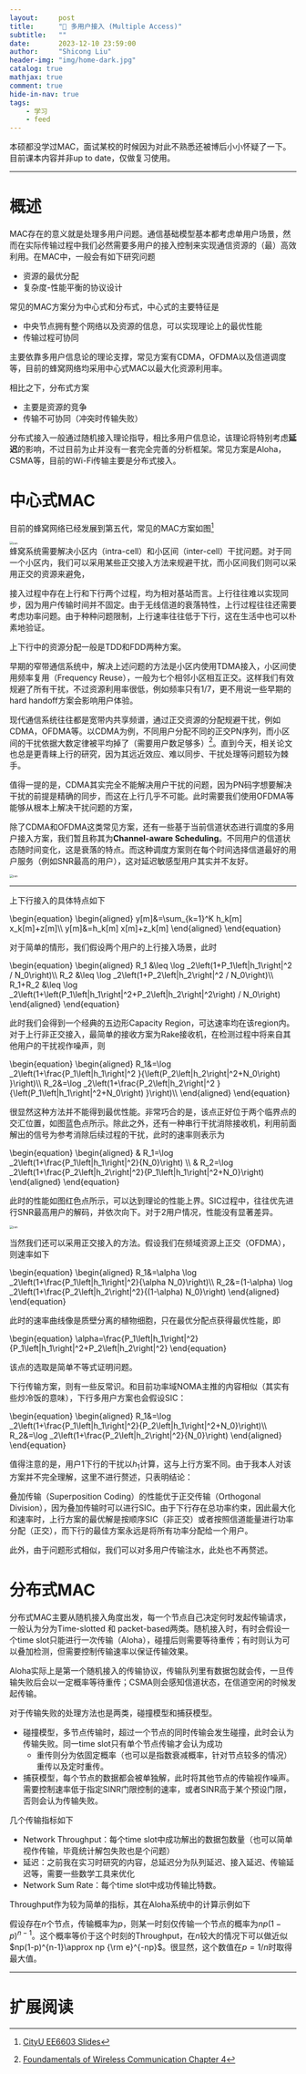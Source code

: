 ```yaml
---
layout:     post
title:      "🛜 多用户接入 (Multiple Access)"
subtitle:   ""
date:       2023-12-10 23:59:00
author:     "Shicong Liu"
header-img: "img/home-dark.jpg"
catalog: true
mathjax: true
comment: true
hide-in-nav: true
tags:
    - 学习
    - feed
---
```




本硕都没学过MAC，面试某校的时候因为对此不熟悉还被博后小小怀疑了一下。目前课本内容并非up to date，仅做复习使用。

---

# 概述

MAC存在的意义就是处理多用户问题。通信基础模型基本都考虑单用户场景，然而在实际传输过程中我们必然需要多用户的接入控制来实现通信资源的（最）高效利用。在MAC中，一般会有如下研究问题

- 资源的最优分配
- 复杂度-性能平衡的协议设计

常见的MAC方案分为中心式和分布式，中心式的主要特征是

- 中央节点拥有整个网络以及资源的信息，可以实现理论上的最优性能
- 传输过程可协同

主要依靠多用户信息论的理论支撑，常见方案有CDMA，OFDMA以及信道调度等，目前的蜂窝网络均采用中心式MAC以最大化资源利用率。

相比之下，分布式方案

- 主要是资源的竞争
- 传输不可协同（冲突时传输失败）

分布式接入一般通过随机接入理论指导，相比多用户信息论，该理论将特别考虑**延迟**的影响，不过目前为止并没有一套完全完善的分析框架。常见方案是Aloha，CSMA等，目前的Wi-Fi传输主要是分布式接入。

# 中心式MAC

目前的蜂窝网络已经发展到第五代，常见的MAC方案如图[^1]

<div>
<img src="/img/ee6603/machistory.png" alt="cen" style="zoom:35%;"/>
</div>
蜂窝系统需要解决小区内（intra-cell）和小区间（inter-cell）干扰问题。对于同一个小区内，我们可以采用某些正交接入方法来规避干扰，而小区间我们则可以采用正交的资源来避免，

接入过程中存在上行和下行两个过程，均为相对基站而言。上行往往难以实现同步，因为用户传输时间并不固定。由于无线信道的衰落特性，上行过程往往还需要考虑功率问题。由于种种问题限制，上行速率往往低于下行，这在生活中也可以朴素地验证。

上下行中的资源分配一般是TDD和FDD两种方案。

早期的窄带通信系统中，解决上述问题的方法是小区内使用TDMA接入，小区间使用频率复用（Frequency Reuse），一般为七个相邻小区相互正交。这样我们有效规避了所有干扰，不过资源利用率很低，例如频率只有$1/7$，更不用说一些早期的hard handoff方案会影响用户体验。

现代通信系统往往都是宽带内共享频谱，通过正交资源的分配规避干扰，例如CDMA，OFDMA等。以CDMA为例，不同用户分配不同的正交PN序列，而小区间的干扰依据大数定律被平均掉了（需要用户数足够多）[^2]。直到今天，相关论文也总是更青睐上行的研究，因为其远近效应、难以同步、干扰处理等问题较为棘手。

值得一提的是，CDMA其实完全不能解决用户干扰的问题，因为PN码字想要解决干扰的前提是精确的同步，而这在上行几乎不可能。此时需要我们使用OFDMA等能够从根本上解决干扰问题的方案，

除了CDMA和OFDMA这类常见方案，还有一些基于当前信道状态进行调度的多用户接入方案，我们暂且称其为**Channel-aware Scheduling**。不同用户的信道状态随时间变化，这是衰落的特点。而这种调度方案则在每个时间选择信道最好的用户服务（例如SNR最高的用户），这对延迟敏感型用户其实并不友好。

<div>
<img src="/img/ee6603/mac_cellular_summary.png" alt="cen" style="zoom:35%;"/>
</div>

---

上下行接入的具体特点如下

<div>
\begin{equation}
    \begin{aligned}
    y[m]&=\sum_{k=1}^K h_k[m] x_k[m]+z[m]\\
    y[m]&=h_k[m] x[m]+z_k[m]
    \end{aligned}
\end{equation}
</div>

对于简单的情形，我们假设两个用户的上行接入场景，此时

<div>
\begin{equation}
    \begin{aligned}
    R_1 &\leq \log _2\left(1+P_1\left|h_1\right|^2 / N_0\right)\\
    R_2 &\leq \log _2\left(1+P_2\left|h_2\right|^2 / N_0\right)\\
    R_1+R_2 &\leq \log _2\left(1+\left(P_1\left|h_1\right|^2+P_2\left|h_2\right|^2\right) / N_0\right)
    \end{aligned}
\end{equation}
</div>

此时我们会得到一个经典的五边形Capacity Region，可达速率均在该region内。对于上行非正交接入，最简单的接收方案为Rake接收机，在检测过程中将来自其他用户的干扰视作噪声，则

<div>
\begin{equation}
    \begin{aligned}
    R_1&=\log _2\left(1+\frac{P_1\left|h_1\right|^2 }{\left(P_2\left|h_2\right|^2+N_0\right) }\right)\\
    R_2&=\log _2\left(1+\frac{P_2\left|h_2\right|^2 }{\left(P_1\left|h_1\right|^2+N_0\right) }\right)\\
    \end{aligned}
\end{equation}
</div>

很显然这种方法并不能得到最优性能。非常巧合的是，该点正好位于两个临界点的交汇位置，如图蓝色点所示。除此之外，还有一种串行干扰消除接收机，利用前面解出的信号为参考消除后续过程的干扰，此时的速率则表示为

<div>
\begin{equation}
\begin{aligned}
& R_1=\log _2\left(1+\frac{P_1\left|h_1\right|^2}{N_0}\right) \\
& R_2=\log _2\left(1+\frac{P_2\left|h_2\right|^2}{P_1\left|h_1\right|^2+N_0}\right)
\end{aligned}
\end{equation}
</div>

此时的性能如图红色点所示，可以达到理论的性能上界。SIC过程中，往往优先进行SNR最高用户的解码，并依次向下。对于2用户情况，性能没有显著差异。

<div>
<img src="/img/ee6603/rakesic.png" alt="cen" style="zoom:35%;"/>
</div>

当然我们还可以采用正交接入的方法。假设我们在频域资源上正交（OFDMA），则速率如下

<div>
\begin{equation}
\begin{aligned}
	R_1&=\alpha \log _2\left(1+\frac{P_1\left|h_1\right|^2}{\alpha N_0}\right)\\
    R_2&=(1-\alpha) \log _2\left(1+\frac{P_2\left|h_2\right|^2}{(1-\alpha) N_0}\right)
\end{aligned}
\end{equation}
</div>

此时的速率曲线像是质壁分离的植物细胞，只在最优分配点获得最优性能，即

<div>
    \begin{equation}
\alpha=\frac{P_1\left|h_1\right|^2}{P_1\left|h_1\right|^2+P_2\left|h_2\right|^2}
\end{equation}
</div>

该点的选取是简单不等式证明问题。

下行传输方案，则有一些反常识。和目前功率域NOMA主推的内容相似（其实有些炒冷饭的意味），下行多用户方案也会假设SIC：

<div>
\begin{equation}
    \begin{aligned}
    R_1&=\log _2\left(1+\frac{P_1\left|h_1\right|^2}{P_2\left|h_1\right|^2+N_0}\right)\\
    R_2&=\log _2\left(1+\frac{P_2\left|h_2\right|^2}{N_0}\right)
    \end{aligned}
\end{equation}
</div>

值得注意的是，用户1下行的干扰以$h_1$计算，这与上行方案不同。由于我本人对该方案并不完全理解，这里不进行赘述，只表明结论：

叠加传输（Superposition Coding）的性能优于正交传输（Orthogonal Division），因为叠加传输时可以进行SIC。由于下行存在总功率约束，因此最大化和速率时，上行方案的最优解是按顺序SIC（非正交）或者按照信道能量进行功率分配（正交），而下行的最佳方案永远是将所有功率分配给一个用户。

此外，由于问题形式相似，我们可以对多用户传输注水，此处也不再赘述。



# 分布式MAC

分布式MAC主要从随机接入角度出发，每一个节点自己决定何时发起传输请求，一般认为分为Time-slotted 和 packet-based两类。随机接入时，有时会假设一个time slot只能进行一次传输（Aloha），碰撞后则需要等待重传；有时则认为可以叠加检测，但需要控制传输速率以保证传输效果。

Aloha实际上是第一个随机接入的传输协议，传输队列里有数据包就会传，一旦传输失败后会以一定概率等待重传；CSMA则会感知信道状态，在信道空闲的时候发起传输。

对于传输失败的处理方法也是两类，碰撞模型和捕获模型。

- 碰撞模型，多节点传输时，超过一个节点的同时传输会发生碰撞，此时会认为传输失败。同一time slot只有单个节点传输才会认为成功
  - 重传则分为依固定概率（也可以是指数衰减概率，针对节点较多的情况）重传以及定时重传。
- 捕获模型，每个节点的数据都会被单独解，此时将其他节点的传输视作噪声。需要控制速率低于指定SINR门限控制的速率，或者SINR高于某个预设门限，否则会认为传输失败。



几个传输指标如下

- Network Throughput：每个time slot中成功解出的数据包数量（也可以简单视作传输，毕竟统计解包失败也是个问题）
- 延迟：之前我在实习时研究的内容，总延迟分为队列延迟、接入延迟、传输延迟等，需要一些数学工具来优化
- Network Sum Rate：每个time slot中成功传输比特数。

Throughput作为较为简单的指标，其在Aloha系统中的计算示例如下

假设存在$n$个节点，传输概率为$p$，则某一时刻仅传输一个节点的概率为$np(1-p)^{n-1}$。这个概率等价于这个时刻的Throughput，在$n$较大的情况下可以做近似$np(1-p)^{n-1}\approx np {\rm e}^{-np}$。很显然，这个数值在$p=1/n$时取得最大值。

---

# 扩展阅读

[^1]:[CityU EE6603 Slides](https://www.ee.cityu.edu.hk/~lindai/6603_Lecture5.pdf)
[^2]:[Foundamentals of Wireless Communication Chapter 4](https://web.stanford.edu/~dntse/Chapters_PDF/Fundamentals_Wireless_Communication_chapter4.pdf)

